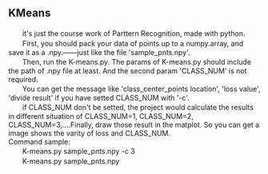 ## KMeans
　　it's just the course work of Parttern Recognition, made with python.     
　　First, you should pack your data of points up to a numpy.array, and save it as a .npy.——just like the file 'sample_pnts.npy'.  
　　Then, run the K-means.py. The params of K-means.py should include the path of .npy file at least. And the second param 'CLASS_NUM' is not required.  
　　You can get the message like 'class_center_points location', 'loss value', 'divide result' if you have setted CLASS_NUM with '-c'.  
　　if CLASS_NUM don't be setted, the project would calculate the results in different situation of CLASS_NUM=1, CLASS_NUM=2, CLASS_NUM=3,....Finally, draw those result in the matplot. So you can get a image shows the varity of loss and CLASS_NUM.  
Command sample:  
　　K-means.py  sample_pnts.npy -c 3  
　　K-means.py sample_pnts.npy


